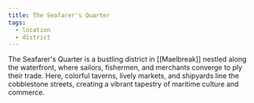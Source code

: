 ```yaml
---
title: The Seafarer's Quarter
tags:
  - location
  - district
---
```


The Seafarer's Quarter is a bustling district in [[Maelbreak]] nestled along the waterfront, where sailors, fishermen, and merchants converge to ply their trade. Here, colorful taverns, lively markets, and shipyards line the cobblestone streets, creating a vibrant tapestry of maritime culture and commerce.